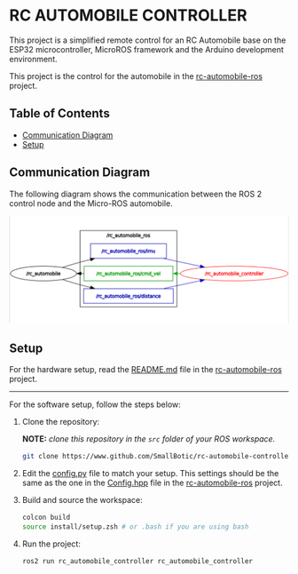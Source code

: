 # RC AUTOMOBILE CONTROLLER

This project is a simplified remote control for an RC Automobile base on the ESP32 microcontroller, MicroROS framework and the Arduino development environment.

This project is the control for the automobile in the [rc-automobile-ros](https://www.github.com/SmallBotic/rc-automobile-ros) project.

## Table of Contents

- [Communication Diagram](#communication-diagram)
- [Setup](#setup)

## Communication Diagram

The following diagram shows the communication between the ROS 2 control node and the Micro-ROS automobile.

![Communication Model](./resource/rosgraph-rc-automobile.png)

## Setup

For the hardware setup, read the [README.md](https://www.github.com/SmallBotic/rc-automobile-ros/#ros-automobile) file in the [rc-automobile-ros](https://www.github.com/SmallBotic/rc-automobile-ros) project.

***

For the software setup, follow the steps below:

1. Clone the repository:

    **NOTE:** _clone this repository in the `src` folder of your ROS workspace._

    ```bash
    git clone https://www.github.com/SmallBotic/rc-automobile-controller
    ```

2. Edit the [config.py](rc_automobile_controller/config.py) file to match your setup. This settings should be the same as the one in the [Config.hpp](https://www.github.com/SmallBotic/rc-automobile-ros/blob/main/include/Config.hpp) file in the [rc-automobile-ros](https://www.github.com/SmallBotic/rc-automobile-ros) project.

3. Build and source the workspace:

    ```bash
    colcon build
    source install/setup.zsh # or .bash if you are using bash
    ```

4. Run the project:

    ```bash
    ros2 run rc_automobile_controller rc_automobile_controller
    ```
